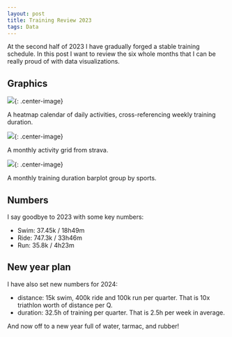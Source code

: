 ```yaml
---
layout: post
title: Training Review 2023
tags: Data
---
```


At the second half of 2023 I have gradually forged a stable training schedule. In this post I want to review the six whole months that I can be really proud of with data visualizations.

## Graphics

![](https://jiaxi-github-pages-photohost.oss-cn-beijing.aliyuncs.com/pyreneesalpaca/images/2023-12-31-train-stats.png){: .center-image}

A heatmap calendar of daily activities, cross-referencing weekly training duration.

![](https://jiaxi-github-pages-photohost.oss-cn-beijing.aliyuncs.com/pyreneesalpaca/images/2023-12-31-strava-calendar.png){: .center-image}

A monthly activity grid from strava.

![](https://jiaxi-github-pages-photohost.oss-cn-beijing.aliyuncs.com/pyreneesalpaca/images/2023-12-31-month-hours-bar.png){: .center-image}

A monthly training duration barplot group by sports.

## Numbers

I say goodbye to 2023 with some key numbers:

- Swim: 37.45k / 18h49m
- Ride: 747.3k / 33h46m
- Run: 35.8k / 4h23m

## New year plan

I have also set new numbers for 2024:

- distance: 15k swim, 400k ride and 100k run per quarter. That is 10x triathlon worth of distance per Q.
- duration: 32.5h of training per quarter. That is 2.5h per week in average.

And now off to a new year full of water, tarmac, and rubber!